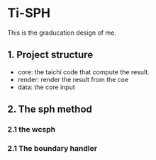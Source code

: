 # Ti-SPH

This is the graducation design of me.

## 1. Project structure

- core: the taichi code that compute the result.
- render: render the result from the coe
- data: the core input

## 2. The sph method

### 2.1 the wcsph

### 2.1 The boundary handler 

